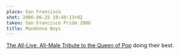 ```yaml
---
place: San Francisco
shot: 2006-06-25 19:49:13+02
taken: San Francisco Pride 2006
title: Mandonna Boys
---
```


[The All-Live, All-Male Tribute to the Queen of Pop](http://en.wikipedia.org/wiki/Mandonna) doing their best.
